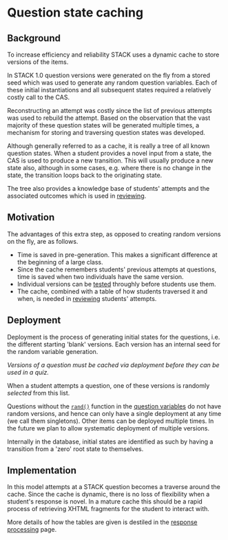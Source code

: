 # Question state caching

## Background ##

To increase efficiency and reliability STACK uses a dynamic cache to store versions of the items. 

In STACK 1.0 question versions were generated on the fly from a stored seed which was used to
generate any random question variables.  Each of these initial instantiations and all subsequent
states required a relatively costly call to the CAS.

Reconstructing an attempt was costly since the list of previous attempts was used to rebuild the
attempt.   Based on the observation that the vast majority of these question states will be
generated multiple times, a mechanism for storing and traversing question states was developed.

Although generally referred to as a cache, it is really a tree of all known question states.
When a student provides a novel input from a state, the CAS is used to produce a new transition.
This will usually produce a new state also, although in some cases, e.g. where there is no change
in the state, the transition loops back to the originating state.

The tree also provides a knowledge base of students' attempts and the associated outcomes which
is used in [reviewing](../Authoring/Reviewing).

## Motivation ##

The advantages of this extra step, as opposed to creating random versions on the fly, are as follows.

* Time is saved in pre-generation.  This makes a significant difference at the beginning of a large class.
* Since the cache remembers students' previous attempts at questions, time is saved when two individuals have the same version.  
* Individual versions can be [tested](../Authoring/Testing) throughly before students use them.
* The cache, combined with a table of how students traversed it and when, is needed in [reviewing](../Authoring/Reviewing) students' attempts.

## Deployment ##

Deployment is the process of generating initial states for the questions, i.e. the different starting 'blank' versions.  Each version has an internal seed for the random variable generation.

_Versions of a question must be cached via deployment before they can be used in a quiz._

When a student attempts a question, one of these versions is randomly _selected_ from this list.

Questions without the [`rand()`](../CAS/Maxima#rand) function in the
[question variables](../Authoring/KeyVals#Question_variables) do not have random versions,
and hence can only have a single deployment at any time (we call them singletons). Other items can
be deployed multiple times.  In the future we plan to allow systematic deployment of multiple versions.

Internally in the database, initial states are identified as such by having a transition from a 'zero' root state to themselves.

## Implementation ##

In this model attempts at a STACK question becomes a traverse around the cache. 
Since the cache is dynamic, there is no loss of flexibility when a student's response is novel.
In a mature cache this should be a rapid process of retrieving XHTML fragments for the student to interact with.

More details of how the tables are given is destiled in the [response processing](Response_processing) page.




